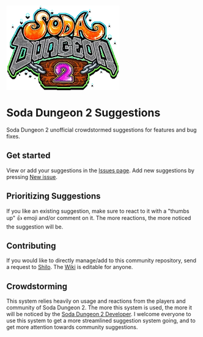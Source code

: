 [![Soda Dungeon 2](SodaDungeon2.png)](https://www.sodadungeon.com)
# Soda Dungeon 2 Suggestions
Soda Dungeon 2 unofficial crowdstormed suggestions for features and bug fixes.  

## Get started
View or add your suggestions in the [Issues page](https://github.com/Shilo/SD2-Suggestions/issues). Add new suggestions by pressing [New issue](https://github.com/Shilo/SD2-Suggestions/issues/new/choose).  

## Prioritizing Suggestions
If you like an existing suggestion, make sure to react to it with a "thumbs up" 👍 emoji and/or comment on it. The more reactions, the more noticed the suggestion will be.  

## Contributing
If you would like to directly manage/add to this community repository, send a request to [Shilo](https://github.com/Shilo). The [Wiki](https://github.com/Shilo/SD2-Suggestions/wiki) is editable for anyone.

## Crowdstorming
This system relies heavily on usage and reactions from the players and community of Soda Dungeon 2. The more this system is used, the more it will be noticed by the [Soda Dungeon 2 Developer](https://www.sodadungeon.com). I welcome everyone to use this system to get a more streamlined suggestion system going, and to get more attention towards community suggestions.
